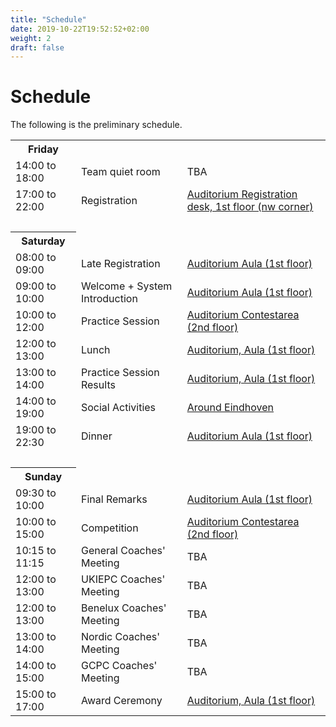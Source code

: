 ```yaml
---
title: "Schedule"
date: 2019-10-22T19:52:52+02:00
weight: 2
draft: false
---
```

# Schedule
The following is the preliminary schedule.

<table style="width: 100%">
	<th>Friday</th>
	<tr>
		<td>14:00 to 18:00</td>
		<td>Team quiet room</td>
		<td>TBA</td>
	</tr>
	<tr>
		<td>17:00 to 22:00</td>
		<td>Registration</td>
		<td><a href="https://goo.gl/maps/QmQBBtw1bKK2">Auditorium Registration desk, 1st floor (nw corner)</a></td>
	</tr>
	<tr><td colspan=2>&nbsp;</td></tr>
	<th>Saturday</th>
	<tr>
		<td>08:00 to 09:00</td>
		<td>Late Registration</td>
		<td><a href="https://goo.gl/maps/QmQBBtw1bKK2">Auditorium Aula (1st floor)</a></td>
	</tr>
	<tr>
		<td>09:00 to 10:00</td>
		<td>Welcome + System Introduction</td>
		<td><a href="https://goo.gl/maps/QmQBBtw1bKK2">Auditorium Aula (1st floor)</a></td>
	</tr>
	<tr>
		<td>10:00 to 12:00</td>
		<td>Practice Session</td>
		<td><a href="https://goo.gl/maps/QmQBBtw1bKK2">Auditorium Contestarea (2nd floor)</a></td>
	</tr>
	<tr>
		<td>12:00 to 13:00</td>
		<td>Lunch</td>
		<td><a href="https://goo.gl/maps/QmQBBtw1bKK2">Auditorium, Aula (1st floor)</a></td>
	</tr>
	<tr>
		<td>13:00 to 14:00</td>
		<td>Practice Session Results</td>
		<td><a href="https://goo.gl/maps/QmQBBtw1bKK2">Auditorium, Aula (1st floor)</a></td>
	</tr>
	<tr>
		<td>14:00 to 19:00</td>
		<td>Social Activities</td>
		<td><a href="https://goo.gl/maps/QmQBBtw1bKK2">Around Eindhoven</a></td>
	</tr>
	<!-- <tr> -->
		<!-- <td>18:00 to 19:00</td> -->
		<!-- <td>Tech Workshop</td> -->
		<!-- <td><a href="https://goo.gl/maps/QmQBBtw1bKK2">Auditorium, Aula (1st floor)</a></td> -->
	<!-- </tr> -->
	<tr>
		<td>19:00 to 22:30</td>
		<td>Dinner</td>
		<td><a href="https://goo.gl/maps/QmQBBtw1bKK2">Auditorium Aula (1st floor)</a></td>
	</tr>
	<tr><td colspan=2>&nbsp;</td></tr>
	<th>Sunday</th>
	<tr>
		<td>09:30 to 10:00</td>
		<td>Final Remarks</td>
		<td><a href="https://goo.gl/maps/QmQBBtw1bKK2">Auditorium Aula (1st floor)</a></td>
	</tr>
	<tr>
		<td>10:00 to 15:00</td>
		<td>Competition</td>
		<td><a href="https://goo.gl/maps/QmQBBtw1bKK2">Auditorium Contestarea (2nd floor)</a></td>
	</tr>
	<tr>
		<td>10:15 to 11:15</td>
		<td>General Coaches' Meeting</td>
		<td>TBA</td>
		<!-- <td><a href="https://goo.gl/maps/pVGoMNQWqU82">MF 7</a></td> -->
	</tr>
	<tr>
		<td>12:00 to 13:00</td>
		<td>UKIEPC Coaches' Meeting</td>
		<td>TBA</td>
		<!-- <td><a href="https://goo.gl/maps/pVGoMNQWqU82">MF 6</a></td> -->
	</tr>
	<tr>
		<td>12:00 to 13:00</td>
		<td>Benelux Coaches' Meeting</td>
		<td>TBA</td>
		<!-- <td><a href="https://goo.gl/maps/pVGoMNQWqU82">MF 9</a></td> -->
	</tr>
	<tr>
		<td>13:00 to 14:00</td>
		<td>Nordic Coaches' Meeting</td>
		<td>TBA</td>
		<!-- <td><a href="https://goo.gl/maps/pVGoMNQWqU82">MF 6</a></td> -->
	</tr>
	<tr>
		<td>14:00 to 15:00</td>
		<td>GCPC Coaches' Meeting</td>
		<td>TBA</td>
		<!-- <td><a href="https://goo.gl/maps/pVGoMNQWqU82">MF 6</a></td> -->
	</tr>
	<tr>
		<td>15:00 to 17:00</td>
		<td>Award Ceremony</td>
		<td><a href="https://goo.gl/maps/QmQBBtw1bKK2">Auditorium, Aula (1st floor)</a></td>
	</tr>
</table>